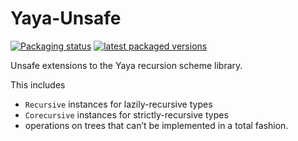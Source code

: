 # Yaya-Unsafe

[![Packaging status](https://repology.org/badge/tiny-repos/haskell:yaya-unsafe.svg)](https://repology.org/project/haskell:yaya-unsafe/versions)
[![latest packaged versions](https://repology.org/badge/latest-versions/haskell:yaya-unsafe.svg)](https://repology.org/project/haskell:yaya-unsafe/versions)

Unsafe extensions to the Yaya recursion scheme library.

This includes

- `Recursive` instances for lazily-recursive types
- `Corecursive` instances for strictly-recursive types
- operations on trees that can’t be implemented in a total fashion.
